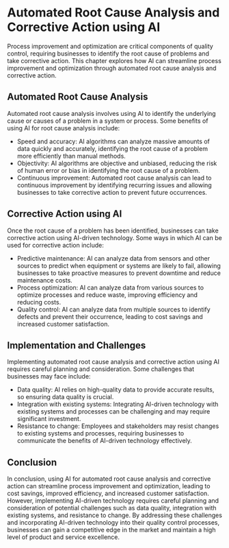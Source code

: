 Automated Root Cause Analysis and Corrective Action using AI
==================================================================================================================================

Process improvement and optimization are critical components of quality control, requiring businesses to identify the root cause of problems and take corrective action. This chapter explores how AI can streamline process improvement and optimization through automated root cause analysis and corrective action.

Automated Root Cause Analysis
-----------------------------

Automated root cause analysis involves using AI to identify the underlying cause or causes of a problem in a system or process. Some benefits of using AI for root cause analysis include:

* Speed and accuracy: AI algorithms can analyze massive amounts of data quickly and accurately, identifying the root cause of a problem more efficiently than manual methods.
* Objectivity: AI algorithms are objective and unbiased, reducing the risk of human error or bias in identifying the root cause of a problem.
* Continuous improvement: Automated root cause analysis can lead to continuous improvement by identifying recurring issues and allowing businesses to take corrective action to prevent future occurrences.

Corrective Action using AI
--------------------------

Once the root cause of a problem has been identified, businesses can take corrective action using AI-driven technology. Some ways in which AI can be used for corrective action include:

* Predictive maintenance: AI can analyze data from sensors and other sources to predict when equipment or systems are likely to fail, allowing businesses to take proactive measures to prevent downtime and reduce maintenance costs.
* Process optimization: AI can analyze data from various sources to optimize processes and reduce waste, improving efficiency and reducing costs.
* Quality control: AI can analyze data from multiple sources to identify defects and prevent their occurrence, leading to cost savings and increased customer satisfaction.

Implementation and Challenges
-----------------------------

Implementing automated root cause analysis and corrective action using AI requires careful planning and consideration. Some challenges that businesses may face include:

* Data quality: AI relies on high-quality data to provide accurate results, so ensuring data quality is crucial.
* Integration with existing systems: Integrating AI-driven technology with existing systems and processes can be challenging and may require significant investment.
* Resistance to change: Employees and stakeholders may resist changes to existing systems and processes, requiring businesses to communicate the benefits of AI-driven technology effectively.

Conclusion
----------

In conclusion, using AI for automated root cause analysis and corrective action can streamline process improvement and optimization, leading to cost savings, improved efficiency, and increased customer satisfaction. However, implementing AI-driven technology requires careful planning and consideration of potential challenges such as data quality, integration with existing systems, and resistance to change. By addressing these challenges and incorporating AI-driven technology into their quality control processes, businesses can gain a competitive edge in the market and maintain a high level of product and service excellence.
